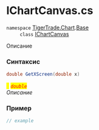 
# IChartCanvas.cs
`namespace` [TigerTrade.Chart](../../../../TigerTrade.Chart.md).[Base](../../../../TigerTrade.Chart/Base.md)  
&nbsp;&nbsp;&nbsp;&nbsp;&nbsp;&nbsp;&nbsp;&nbsp;&nbsp;`class` [IChartCanvas](../../IChartCanvas.cs.md)

Описание

### Синтаксис
```csharp
double GetXScreen(double x)
```
<mark style="color:yellow;">`x`</mark> <mark style="color:red;">*`double`*</mark>  
 *Описание*  
  


### Пример  
```csharp
// example
```
                    
                    